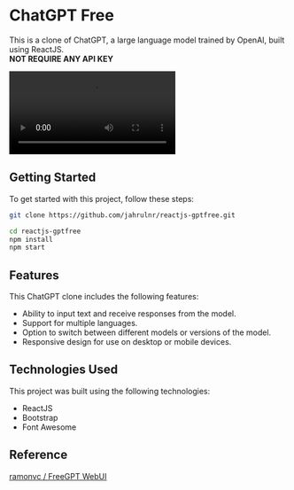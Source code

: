 # ChatGPT Free

This is a clone of ChatGPT, a large language model trained by OpenAI, built using ReactJS.
<br/><strong>NOT REQUIRE ANY API KEY</strong>

![](./preview/video.webm)

## Getting Started

To get started with this project, follow these steps:

```bash
git clone https://github.com/jahrulnr/reactjs-gptfree.git

cd reactjs-gptfree
npm install
npm start
```

## Features

This ChatGPT clone includes the following features:

- Ability to input text and receive responses from the model.
- Support for multiple languages.
- Option to switch between different models or versions of the model.
- Responsive design for use on desktop or mobile devices.

## Technologies Used

This project was built using the following technologies:

- ReactJS
- Bootstrap
- Font Awesome

## Reference

[ramonvc / FreeGPT WebUI](https://github.com/ramonvc/freegpt-webui)
